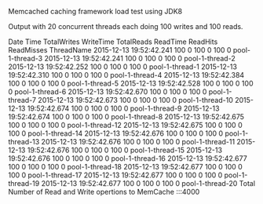 
Memcached caching framework load test using JDK8

Output with 20 concurrent threads each doing 100 writes and 100 reads.

Date        Time          TotalWrites   WriteTime  TotalReads    ReadTime  ReadHits  ReadMisses ThreadName
2015-12-13  19:52:42.241  100           0          100           0         100       0          pool-1-thread-3
2015-12-13  19:52:42.241  100           0          100           0         100       0          pool-1-thread-2
2015-12-13  19:52:42.252  100           0          100           0         100       0          pool-1-thread-1
2015-12-13  19:52:42.310  100           0          100           0         100       0          pool-1-thread-4
2015-12-13  19:52:42.384  100           0          100           0         100       0          pool-1-thread-5
2015-12-13  19:52:42.528  100           0          100           0         100       0          pool-1-thread-6
2015-12-13  19:52:42.670  100           0          100           0         100       0          pool-1-thread-7
2015-12-13  19:52:42.673  100           0          100           0         100       0          pool-1-thread-10
2015-12-13  19:52:42.674  100           0          100           0         100       0          pool-1-thread-9
2015-12-13  19:52:42.674  100           0          100           0         100       0          pool-1-thread-8
2015-12-13  19:52:42.675  100           0          100           0         100       0          pool-1-thread-12
2015-12-13  19:52:42.675  100           0          100           0         100       0          pool-1-thread-14
2015-12-13  19:52:42.676  100           0          100           0         100       0          pool-1-thread-13
2015-12-13  19:52:42.676  100           0          100           0         100       0          pool-1-thread-11
2015-12-13  19:52:42.676  100           0          100           0         100       0          pool-1-thread-15
2015-12-13  19:52:42.676  100           0          100           0         100       0          pool-1-thread-16
2015-12-13  19:52:42.677  100           0          100           0         100       0          pool-1-thread-18
2015-12-13  19:52:42.677  100           0          100           0         100       0          pool-1-thread-17
2015-12-13  19:52:42.677  100           0          100           0         100       0          pool-1-thread-19
2015-12-13  19:52:42.677  100           0          100           0         100       0          pool-1-thread-20
Total Number of Read and Write opertions to MemCache :::4000
